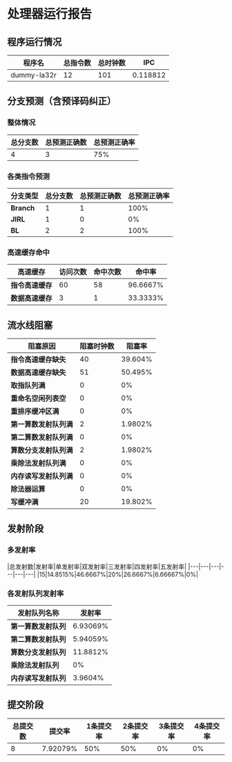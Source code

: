 # 处理器运行报告
## 程序运行情况
|程序名|总指令数|总时钟数|IPC|
|---|---|---|---|
|dummy-la32r|12|101|0.118812|

## 分支预测（含预译码纠正）
### 整体情况
|总分支数|总预测正确数|总预测正确率|
|---|---|---|
|4|3|75%|

### 各类指令预测
|分支类型|总分支数|总预测正确数|总预测正确率|
|---|---|---|---|
|**Branch**| 1 | 1 | 100%|
|**JIRL**| 1 | 0 | 0%|
|**BL**| 2 | 2 | 100%|

### 高速缓存命中
|高速缓存|访问次数|命中次数|命中率|
|---|---|---|---|
|**指令高速缓存**| 60 | 58 | 96.6667%|
|**数据高速缓存**| 3 | 1 | 33.3333%|
## 流水线阻塞
|阻塞原因|阻塞时钟数|阻塞率|
|---|---|---|
|**指令高速缓存缺失**| 40 | 39.604%|
|**数据高速缓存缺失**| 51 | 50.495%|
|**取指队列满**| 0 | 0%|
|**重命名空闲列表空**|0 | 0%|
|**重排序缓冲区满**|0 | 0%|
|**第一算数发射队列满**|2 | 1.9802%|
|**第二算数发射队列满**|0 | 0%|
|**算数分支发射队列满**|2 | 1.9802%|
|**乘除法发射队列满**|0 | 0%|
|**内存读写发射队列满**|0 | 0%|
|**除法器运算**|0 | 0%|
|**写缓冲满**|20 | 19.802%|

## 发射阶段
### 多发射率
|总发射数|发射率|单发射率|双发射率|三发射率|四发射率|五发射率|
|---|---|---|---|---|---|
|15|14.8515%|46.6667%|20%|26.6667%|6.66667%|0%|

### 各发射队列发射率
|发射队列名称|发射率|
|---|---|
|**第一算数发射队列**|6.93069%|
|**第二算数发射队列**|5.94059%|
|**算数分支发射队列**|11.8812%|
|**乘除法发射队列**|0%|
|**内存读写发射队列**|3.9604%|

## 提交阶段
|总提交数|提交率|1条提交率|2条提交率|3条提交率|4条提交率|
|---|---|---|---|---|---|
|8|7.92079%|50%|50%|0%|0%|
